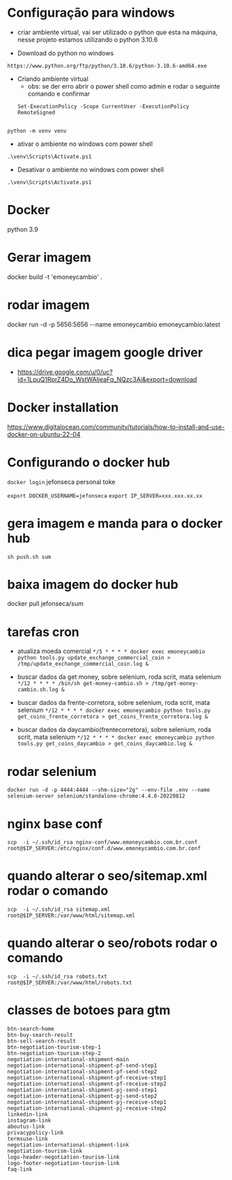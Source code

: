 # Configuração para windows

- criar ambiente virtual, vai ser utilizado o python que esta na máquina, nesse projeto estamos utilizando o python 3.10.6

- Download do python no windows
```
https://www.python.org/ftp/python/3.10.6/python-3.10.6-amd64.exe
```

- Criando ambiente virtual
    - obs: se der erro abrir o power shell como admin e rodar o seguinte comando e confirmar
    ```
    Set-ExecutionPolicy -Scope CurrentUser -ExecutionPolicy RemoteSigned
    ```
```

python -m venv venv
```

- ativar o ambiente no windows com power shell
```
.\venv\Scripts\Activate.ps1
```
- Desativar o ambiente no windows com power shell
```
.\venv\Scripts\Activate.ps1
```

# Docker
python 3.9


# Gerar imagem
docker build -t 'emoneycambio' .

# rodar imagem
docker run -d -p 5656:5656 --name emoneycambio emoneycambio:latest

# dica pegar imagem google driver
- https://drive.google.com/u/0/uc?id=1LpuQ1RprZ4Do_WstWAIjeaFq_NQzc3Ai&export=download

# Docker installation
https://www.digitalocean.com/community/tutorials/how-to-install-and-use-docker-on-ubuntu-22-04

# Configurando o docker hub
`docker login`
jefonseca
personal toke


`export DOCKER_USERNAME=jefonseca`
`export IP_SERVER=xxx.xxx.xx.xx`

# gera imagem e manda para o docker hub
`sh push.sh sum`

# baixa imagem do docker hub
docker pull jefonseca/sum


# tarefas cron

- atualiza moeda comercial
`*/5 * * * * docker exec emoneycambio python tools.py update_exchange_commercial_coin > /tmp/update_exchange_commercial_coin.log &`


- buscar dados da get money, sobre selenium, roda scrit, mata selenium
`*/12 * * * * /bin/sh get-money-cambio.sh > /tmp/get-money-cambio.sh.log &`

- buscar dados da frente-corretora, sobre selenium, roda scrit, mata selenium
`*/12 * * * * docker exec emoneycambio python tools.py get_coins_frente_corretora > get_coins_frente_corretora.log &`

- buscar dados da daycambio(frentecorretora), sobre selenium, roda scrit, mata selenium
`*/12 * * * * docker exec emoneycambio python tools.py get_coins_daycambio > get_coins_daycambio.log &`

# rodar selenium
`docker run -d -p 4444:4444 --shm-size="2g" --env-file .env --name selenium-server selenium/standalone-chrome:4.4.0-20220812`

# nginx base conf
`scp  -i ~/.ssh/id_rsa nginx-conf/www.emoneycambio.com.br.conf root@$IP_SERVER:/etc/nginx/conf.d/www.emoneycambio.com.br.conf`

# quando alterar o seo/sitemap.xml rodar o comando
`scp  -i ~/.ssh/id_rsa sitemap.xml root@$IP_SERVER:/var/www/html/sitemap.xml`

# quando alterar o seo/robots rodar o comando
`scp  -i ~/.ssh/id_rsa robots.txt root@$IP_SERVER:/var/www/html/robots.txt`


# classes de botoes para gtm
```
btn-search-home
btn-buy-search-result
btn-sell-search-result
btn-negotiation-tourism-step-1
btn-negotiation-tourism-step-2
negotiation-international-shipment-main
negotiation-international-shipment-pf-send-step1
negotiation-international-shipment-pf-send-step2
negotiation-international-shipment-pf-receive-step1
negotiation-international-shipment-pf-receive-step2
negotiation-international-shipment-pj-send-step1
negotiation-international-shipment-pj-send-step2
negotiation-international-shipment-pj-receive-step1
negotiation-international-shipment-pj-receive-step2
linkedin-link
instagram-link
aboutus-link
privacypolicy-link
termsuse-link
negotiation-international-shipment-link
negotiation-tourism-link
logo-header-negotiation-tourism-link
logo-footer-negotiation-tourism-link
faq-link
```
